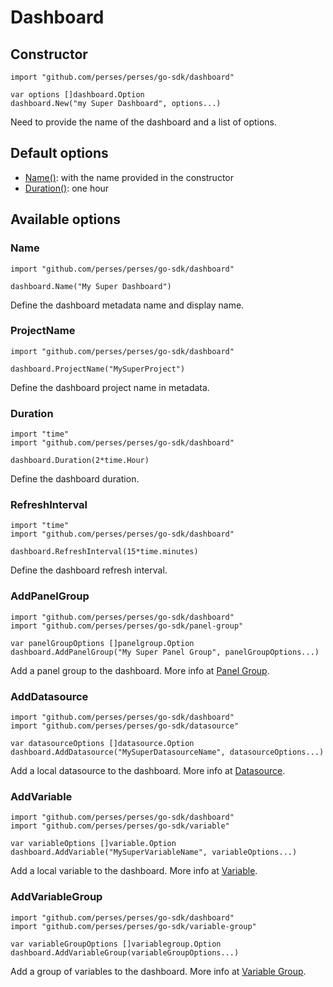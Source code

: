 # Dashboard

## Constructor

```golang
import "github.com/perses/perses/go-sdk/dashboard"

var options []dashboard.Option
dashboard.New("my Super Dashboard", options...)
```
Need to provide the name of the dashboard and a list of options.


## Default options

- [Name()](#name): with the name provided in the constructor
- [Duration()](#duration): one hour


## Available options

### Name

```golang
import "github.com/perses/perses/go-sdk/dashboard" 

dashboard.Name("My Super Dashboard")
```
Define the dashboard metadata name and display name.


### ProjectName

```golang
import "github.com/perses/perses/go-sdk/dashboard" 

dashboard.ProjectName("MySuperProject")
```
Define the dashboard project name in metadata.


### Duration

```golang
import "time"
import "github.com/perses/perses/go-sdk/dashboard" 

dashboard.Duration(2*time.Hour)
```
Define the dashboard duration.


### RefreshInterval

```golang
import "time"
import "github.com/perses/perses/go-sdk/dashboard" 

dashboard.RefreshInterval(15*time.minutes)
```
Define the dashboard refresh interval.


### AddPanelGroup

```golang
import "github.com/perses/perses/go-sdk/dashboard"
import "github.com/perses/perses/go-sdk/panel-group"

var panelGroupOptions []panelgroup.Option
dashboard.AddPanelGroup("My Super Panel Group", panelGroupOptions...)
```
Add a panel group to the dashboard. More info at [Panel Group](../panel-group.md).


### AddDatasource

```golang
import "github.com/perses/perses/go-sdk/dashboard"
import "github.com/perses/perses/go-sdk/datasource"

var datasourceOptions []datasource.Option
dashboard.AddDatasource("MySuperDatasourceName", datasourceOptions...)
```
Add a local datasource to the dashboard. More info at [Datasource](./datasource.md).


### AddVariable

```golang
import "github.com/perses/perses/go-sdk/dashboard"
import "github.com/perses/perses/go-sdk/variable"

var variableOptions []variable.Option
dashboard.AddVariable("MySuperVariableName", variableOptions...)
```
Add a local variable to the dashboard. More info at [Variable](./variable.md).


### AddVariableGroup

```golang
import "github.com/perses/perses/go-sdk/dashboard" 
import "github.com/perses/perses/go-sdk/variable-group"

var variableGroupOptions []variablegroup.Option
dashboard.AddVariableGroup(variableGroupOptions...)
```
Add a group of variables to the dashboard. More info at [Variable Group](./variable-group.md).

